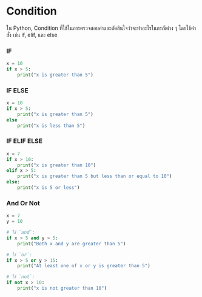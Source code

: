 # Condition

ใน Python, Condition  ที่ใช้ในการตรวจสอบค่าและตัดสินใจว่าจะทำอะไรในกรณีต่าง ๆ โดยใช้คำสั่ง เช่น if, elif, และ else


### IF
```py linenums="1"
x = 10
if x > 5:
    print("x is greater than 5")
```


### IF ELSE
```py linenums="1"
x = 10
if x > 5:
    print("x is greater than 5")
else
    print("x is less than 5")
```


### IF ELIF ELSE
```py linenums="1"
x = 7
if x > 10:
    print("x is greater than 10")
elif x > 5:
    print("x is greater than 5 but less than or equal to 10")
else:
    print("x is 5 or less")
```


### And Or Not
```py linenums="1"
x = 7
y = 10

# ใช้ `and`:
if x > 5 and y > 5:
    print("Both x and y are greater than 5")

# ใช้ `or`:
if x > 5 or y > 15:
    print("At least one of x or y is greater than 5")

# ใช้ `not`:
if not x > 10:
    print("x is not greater than 10")

```